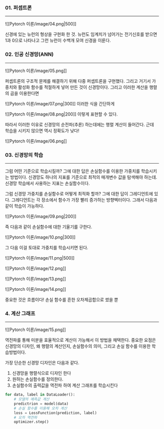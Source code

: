 ### 01. 퍼셉트론
---
![[Pytorch 이론/image/04.png|500]]

신경에 있는 뉴런의 형상을 구현화 한 것. 뉴런도 임계치가 넘어가는 전기신호를 받으면 1과 0으로 나타나고 그런 뉴런이 수백개 모여 신경을 이룬다.

### 02. 인공 신경망(ANN)
---
![[Pytorch 이론/image/05.png]]

퍼셉트론의 구조적 문제를 해결하기 위해 다중 퍼셉트론을 구현했다. 그리고 거기서 가중치와 활성화 함수를 적절하게 넣어 만든 것이 신경망이다. 그리고 이러한 계산을 행렬의 곱을 이용한다면

![[Pytorch 이론/image/07.png|300]]
이러한 식을 간단하게

![[Pytorch 이론/image/08.png|200]]
이렇게 표현할 수 있다.

따라서 이러한 이유로 신경망의 순전파(추론) 하는데에는 행렬 계산이 들어간다. 근데 학습을 시키지 않으면 역시 정확도가 낮다!

![[Pytorch 이론/image/06.png]]

### 03. 신경망의 학습
---
그럼 어떤 기준으로 학습시킬까? 그에 대한 답은 손실함수를 이용한 가중치를 학습시키는 방법이다. 신경망도 하나의 지표를 기준으로 최적의 매개변수 값을 탐색해야 하는데. 신경망 학습에서 사용하는 지표는 손실함수이다.

그럼 신경망 가중치를 손실함수로 어떻게 최적화 할까? 그에 대한 답이 그레디언트에 있다. 그레디언트는 각 장소에서 함수가 가장 빨리 증가하는 방향벡터이다. 그래서 다음과 같이 학습이 가능하다.

![[Pytorch 이론/image/09.png|200]]

즉 다음과 같이 손실함수에 대한 기울기를 구한다.

![[Pytorch 이론/image/10.png|300]]

그 다음 이걸 토대로 가중치를 학습시키면 된다.

![[Pytorch 이론/image/11.png|500]]

![[Pytorch 이론/image/12.png]]

![[Pytorch 이론/image/13.png]]

![[Pytorch 이론/image/14.png]]

중요한 것은 흐름이다! 손실 함수를 흔한 오차제곱합으로 썼을 뿐


### 4. 계산 그래프
---
![[Pytorch 이론/image/15.png]]

역전파를 통해 미분을 효율적으로 계산이 가능해서 이 방법을 채택한다. 중요한 요점은 신경망의 디자인, 왜 행렬의 계산인지, 손실함수의 의미, 그리고 손실 함수를 이용한 학습방법이다.

가장 단순한 신경망 디자인은 다음과 같다.

1. 신경망을 행렬식으로 디자인 한다
2. 원하는 손실함수를 정의한다.
3. 손실함수의 출력값을 역전파 하여 계산 그래프를 학습시킨다

``` python
for data, label in DataLoader():
    # 모델의 예측값 계산
    predictrion = model(data)
    # 손실 함수를 이용해 오차 계산
    loss = LossFunction(prediction, label)
    # 오차 역전파
    optimizer.step()
```




